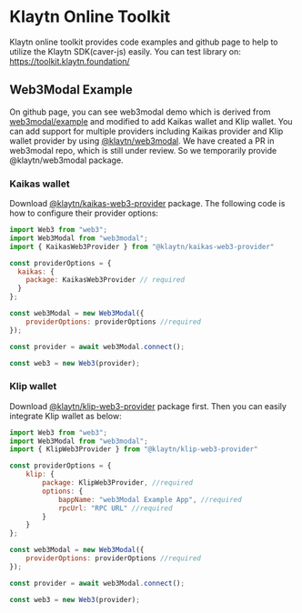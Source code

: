 # Klaytn Online Toolkit
Klaytn online toolkit provides code examples and github page to help to utilize the Klaytn SDK(caver-js) easily.
You can test library on: https://toolkit.klaytn.foundation/

## Web3Modal Example
On github page, you can see web3modal demo which is derived from [web3modal/example](https://github.com/WalletConnect/web3modal/tree/master/example) and modified to add Kaikas wallet and Klip wallet. You can add support for multiple providers including Kaikas provider and Klip wallet provider by using [@klaytn/web3modal](https://github.com/klaytn/klaytn-web3modal). We have created a PR in web3modal repo, which is still under review. So we temporarily provide @klaytn/web3modal package.

### Kaikas wallet 
Download [@klaytn/kaikas-web3-provider](https://github.com/klaytn/kaikas-web3-provider) package. The following code is how to configure their provider options:

```javascript
import Web3 from "web3";
import Web3Modal from "web3modal";
import { KaikasWeb3Provider } from "@klaytn/kaikas-web3-provider"

const providerOptions = {
  kaikas: {
    package: KaikasWeb3Provider // required
  }
};

const web3Modal = new Web3Modal({
    providerOptions: providerOptions //required
});

const provider = await web3Modal.connect();

const web3 = new Web3(provider);
```

### Klip wallet 
Download [@klaytn/klip-web3-provider](https://github.com/klaytn/klip-web3-provider) package first. Then you can easily integrate Klip wallet as below:
```javascript
import Web3 from "web3";
import Web3Modal from "web3modal";
import { KlipWeb3Provider } from "@klaytn/klip-web3-provider"

const providerOptions = {
    klip: {
        package: KlipWeb3Provider, //required
        options: {
            bappName: "web3Modal Example App", //required
            rpcUrl: "RPC URL" //required
        }
    }
};

const web3Modal = new Web3Modal({
    providerOptions: providerOptions //required
});

const provider = await web3Modal.connect();

const web3 = new Web3(provider);
```
